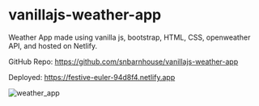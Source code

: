# vanillajs-weather-app

Weather App made using vanilla js, bootstrap, HTML, CSS, openweather API, and hosted on Netlify.

GitHub Repo: https://github.com/snbarnhouse/vanillajs-weather-app 

Deployed: https://festive-euler-94d8f4.netlify.app 

![weather_app](https://user-images.githubusercontent.com/77131387/135697402-77bd4f4c-e519-4b00-8395-65b26679ed23.png)
